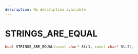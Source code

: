 ```yaml
---
description: No description available 
---
```


# STRINGS_ARE_EQUAL

```cpp
bool STRINGS_ARE_EQUAL(const char* Str1, const char* Str2);
```